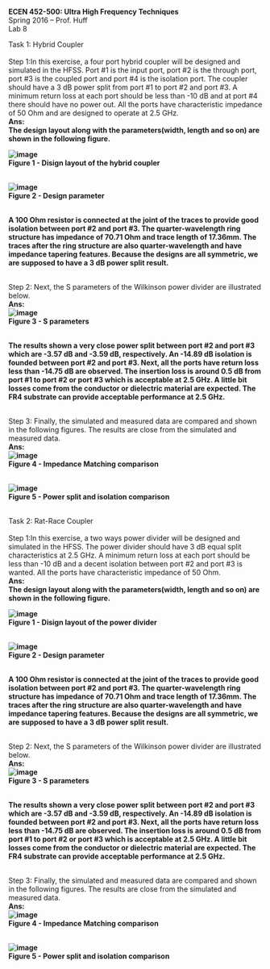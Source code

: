 <b>ECEN 452-500: Ultra High Frequency Techniques</b><br>
Spring 2016 – Prof. Huff<br>
Lab 8


Task 1: Hybrid Coupler<br>
<br>Step 1:In this exercise, a four port hybrid coupler will be designed and simulated in the HFSS. Port #1 is the input port, port #2 is the through port, port #3 is the coupled port and port #4 is the isolation port. The coupler should have a 3 dB power split from port #1 to port #2 and port #3. A minimum return loss at each port should be less than -10 dB and at port #4 there should have no power out. All the ports have characteristic impedance of 50 Ohm and are designed to operate at 2.5 GHz.<br>
<b>Ans:<br>
The design layout along with the parameters(width, length and so on) are shown in the following figure.<br>

![image](https://github.com/CourseReps/ECEN452-Spring2016/blob/master/Students/StevenYeh/Lab8/design_layout_hybrid_coupler.png)<br>
Figure 1 - Disign layout of the hybrid coupler<br><br>

![image](https://github.com/CourseReps/ECEN452-Spring2016/blob/master/Students/StevenYeh/Lab7/design_parameter_hybrid_coupler.png)<br>
Figure 2 - Design parameter<br><br>

A 100 Ohm resistor is connected at the joint of the traces to provide good isolation between port #2 and port #3. The quarter-wavelength ring structure has impedance of 70.71 Ohm and trace length of 17.36mm. The traces after the ring structure are also quarter-wavelength and have impedance tapering features. Because the designs are all symmetric, we are supposed to have a 3 dB power split result.<br></b>

<br>Step 2: Next, the S parameters of the Wilkinson power divider are illustrated below.<br>
<b>Ans:<br>
![image](https://github.com/CourseReps/ECEN452-Spring2016/blob/master/Students/StevenYeh/Lab7/S_parameter.png)<br>
Figure 3 - S parameters<br><br>

The results shown a very close power split between port #2 and port #3 which are -3.57 dB and -3.59 dB, respectively. An -14.89 dB isolation is founded between port #2 and port #3. Next, all the ports have return loss less than -14.75 dB are observed. The insertion loss is around 0.5 dB from port #1 to port #2 or port #3 which is acceptable at 2.5 GHz. A little bit losses come from the conductor or dielectric material are expected. The FR4 substrate can provide acceptable performance at 2.5 GHz.</b><br>

<br>Step 3: Finally, the simulated and measured data are compared and shown in the following figures. The results are close from the simulated and measured data.<br>
<b>Ans:<br>
![image](https://github.com/CourseReps/ECEN452-Spring2016/blob/master/Students/StevenYeh/Lab7/impedance_matching_comparison.png)<br>
Figure 4 - Impedance Matching comparison <br><br>


![image](https://github.com/CourseReps/ECEN452-Spring2016/blob/master/Students/StevenYeh/Lab7/power_split_isolation_comparison.png)<br>
Figure 5 - Power split and isolation comparison</b><br><br>








Task 2: Rat-Race Coupler<br>
<br>Step 1:In this exercise, a two ways power divider will be designed and simulated in the HFSS. The power divider should have 3 dB equal split characteristics at 2.5 GHz. A minimum return loss at each port should be less than -10 dB and a decent isolation between port #2 and port #3 is wanted. All the ports have characteristic impedance of 50 Ohm.<br>
<b>Ans:<br>
The design layout along with the parameters(width, length and so on) are shown in the following figure.<br>

![image](https://github.com/CourseReps/ECEN452-Spring2016/blob/master/Students/StevenYeh/Lab7/design_layout.png)<br>
Figure 1 - Disign layout of the power divider<br><br>

![image](https://github.com/CourseReps/ECEN452-Spring2016/blob/master/Students/StevenYeh/Lab7/design_parameters.png)<br>
Figure 2 - Design parameter<br><br>

A 100 Ohm resistor is connected at the joint of the traces to provide good isolation between port #2 and port #3. The quarter-wavelength ring structure has impedance of 70.71 Ohm and trace length of 17.36mm. The traces after the ring structure are also quarter-wavelength and have impedance tapering features. Because the designs are all symmetric, we are supposed to have a 3 dB power split result.<br></b>

<br>Step 2: Next, the S parameters of the Wilkinson power divider are illustrated below.<br>
<b>Ans:<br>
![image](https://github.com/CourseReps/ECEN452-Spring2016/blob/master/Students/StevenYeh/Lab7/S_parameter.png)<br>
Figure 3 - S parameters<br><br>

The results shown a very close power split between port #2 and port #3 which are -3.57 dB and -3.59 dB, respectively. An -14.89 dB isolation is founded between port #2 and port #3. Next, all the ports have return loss less than -14.75 dB are observed. The insertion loss is around 0.5 dB from port #1 to port #2 or port #3 which is acceptable at 2.5 GHz. A little bit losses come from the conductor or dielectric material are expected. The FR4 substrate can provide acceptable performance at 2.5 GHz.</b><br>

<br>Step 3: Finally, the simulated and measured data are compared and shown in the following figures. The results are close from the simulated and measured data.<br>
<b>Ans:<br>
![image](https://github.com/CourseReps/ECEN452-Spring2016/blob/master/Students/StevenYeh/Lab7/impedance_matching_comparison.png)<br>
Figure 4 - Impedance Matching comparison <br><br>


![image](https://github.com/CourseReps/ECEN452-Spring2016/blob/master/Students/StevenYeh/Lab7/power_split_isolation_comparison.png)<br>
Figure 5 - Power split and isolation comparison</b><br><br>
